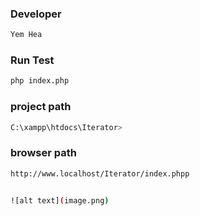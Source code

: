 ### Developer

```bash
Yem Hea
```

### Run Test

```bash
php index.php
```

### project path

```bash
C:\xampp\htdocs\Iterator>
```

### browser path

```bash
http://www.localhost/Iterator/index.phpp


![alt text](image.png)
```
